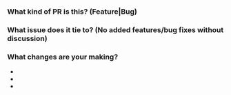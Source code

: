 ### What kind of PR is this? (Feature|Bug)

### What issue does it tie to? (No added features/bug fixes without discussion)

### What changes are your making?
- 
- 
- 